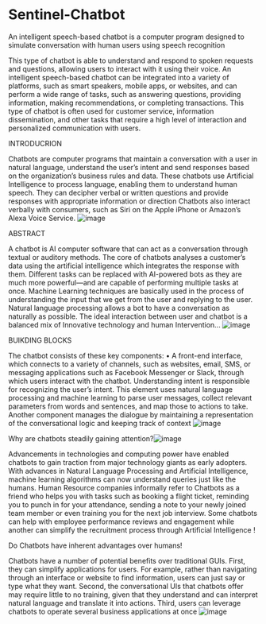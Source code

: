 # Sentinel-Chatbot
An intelligent speech-based chatbot is a computer program designed to simulate conversation with human users using speech recognition 


This type of chatbot is able to understand and respond to spoken requests and questions, allowing users to interact with it using their voice. An intelligent speech-based chatbot can be integrated into a variety of platforms, such as smart speakers, mobile apps, or websites, and can perform a wide range of tasks, such as answering questions, providing information, making recommendations, or completing transactions. This type of chatbot is often used for customer service, information dissemination, and other tasks that require a high level of interaction and personalized communication with users.

INTRODUCRION 

Chatbots are computer programs that maintain a conversation with a user in natural language, understand the user’s intent and send responses based on the organization’s business rules and data.
These chatbots use Artificial Intelligence to process language, enabling them to understand human speech. 
They can decipher verbal or written questions and provide responses with appropriate information or direction
Chatbots also interact verbally with consumers, such as Siri on the Apple iPhone or Amazon’s Alexa Voice Service.
![image](https://user-images.githubusercontent.com/89768124/210609233-bfc9bb61-28fd-4589-8290-8cffaa87906a.png)


ABSTRACT

A chatbot is AI computer software that can act as a conversation through textual or auditory methods. The core of chatbots analyses a customer’s data using the artificial intelligence which integrates the response with them. 
Different tasks can be replaced with AI-powered bots as they are much more powerful—and are capable of performing multiple tasks at once. Machine Learning techniques are basically used in the process of understanding the input that we get from the user and replying to the user. 
Natural language processing allows a bot to have a conversation as naturally as possible. The ideal interaction between user and chatbot is a balanced mix of Innovative technology and human Intervention...
![image](https://user-images.githubusercontent.com/89768124/210609315-f4959f89-fec7-4328-945e-36874a56f5f5.png)


BUIKDING BLOCKS 

The chatbot consists of these key components: 
• A front-end interface, which connects to a variety of channels, such as websites, email, SMS, or messaging applications such as Facebook Messenger or Slack, through which users interact with the chatbot. 
Understanding intent is responsible for recognizing the user’s intent. This element uses natural language processing and machine learning to parse user messages, collect relevant parameters from words and sentences, and map those to actions to take. 
Another component manages the dialogue by maintaining a representation of the conversational logic and keeping track of context
![image](https://user-images.githubusercontent.com/89768124/210609356-2a5a763e-ee22-43aa-ae8a-7c56de28cc3c.png)


Why are chatbots steadily gaining attention?![image](https://user-images.githubusercontent.com/89768124/210609472-e2b597fd-f758-4805-8092-45a5eb65beaa.png)

Advancements in technologies and computing power have enabled chatbots to gain traction from major technology giants as early adopters. With advances in Natural Language Processing and Artificial Intelligence, machine learning algorithms can now understand queries just like the humans. 
Human Resource companies informally refer to Chatbots as a friend who helps you with tasks such as booking a flight ticket, reminding you to punch in for your attendance, sending a note to your newly joined team member or even training you for the next job interview.
Some chatbots can help with employee performance reviews and engagement while another can simplify the recruitment process through Artificial Intelligence
!

Do Chatbots have inherent advantages over humans!

Chatbots have a number of potential benefits over traditional GUIs. First, they can simplify applications for users. For example, rather than navigating through an interface or website to find information, users can just say or type what they want.
Second, the conversational UIs that chatbots offer may require little to no training, given that they understand and can interpret natural language and translate it into actions.
Third, users can leverage chatbots to operate several business applications at once
![image](https://user-images.githubusercontent.com/89768124/210609573-2686832d-986b-4749-9b84-8a947a1fa7bc.png)
